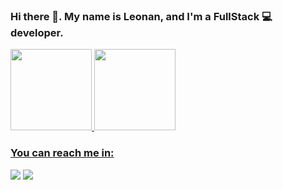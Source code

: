 ### Hi there 👋. My name is Leonan, and I'm a FullStack 💻 developer.

 <div>
  <a href="https://github.com/leonanmar886">
  <img height="130em" src="https://github-readme-stats.vercel.app/api?username=leonanmar886&show_icons=true&theme=radical&include_all_commits=true&count_private=true"/>
  <img height="130em" src="https://github-readme-stats.vercel.app/api/top-langs/?username=leonanmar886&layout=compact&langs_count=7&theme=radical"/>
</div>
  
### You can reach me in:
  <a href = "mailto:leonan.marques886@gmail.com"><img src="https://img.shields.io/badge/-Gmail-%23333?style=for-the-badge&logo=gmail&logoColor=white" target="_blank"></a>
  <a href="www.linkedin.com/in/leonan-marques" target="_blank"><img src="https://img.shields.io/badge/-LinkedIn-%230077B5?style=for-the-badge&logo=linkedin&logoColor=white" target="_blank"></a> 

